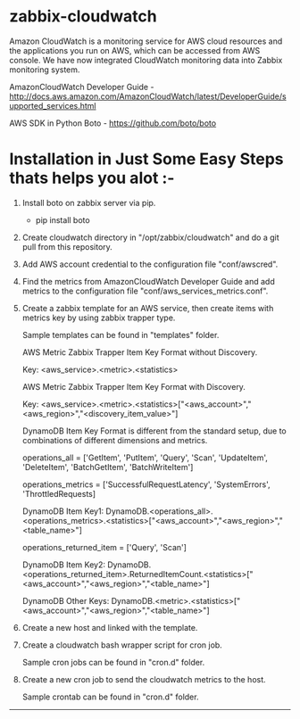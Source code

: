# zabbix-cloudwatch
Amazon CloudWatch is a monitoring service for AWS cloud resources and the applications you run on AWS, which can be accessed from AWS console. We have now integrated CloudWatch monitoring data into Zabbix monitoring system.

AmazonCloudWatch Developer Guide - http://docs.aws.amazon.com/AmazonCloudWatch/latest/DeveloperGuide/supported_services.html

AWS SDK in Python Boto - https://github.com/boto/boto

# Installation in Just Some Easy Steps thats helps you alot :-
1. Install boto on zabbix server via pip.
   * pip install boto

2. Create cloudwatch directory in "/opt/zabbix/cloudwatch" and do a git pull from this repository.

3. Add AWS account credential to the configuration file "conf/awscred".

4. Find the metrics from AmazonCloudWatch Developer Guide and add metrics to the configuration file "conf/aws_services_metrics.conf".

5. Create a zabbix template for an AWS service, then create items with metrics key by using zabbix trapper type.

   Sample templates can be found in "templates" folder.

   AWS Metric Zabbix Trapper Item Key Format without Discovery.
  
   Key: \<aws_service\>.\<metric\>.\<statistics\>

   AWS Metric Zabbix Trapper Item Key Format with Discovery.
  
   Key: \<aws_service\>.\<metric\>.\<statistics\>["\<aws_account\>","\<aws_region\>","\<discovery_item_value\>"]

   DynamoDB Item Key Format is different from the standard setup, due to combinations of different dimensions and metrics.
  
   operations_all = ['GetItem', 'PutItem', 'Query', 'Scan', 'UpdateItem', 'DeleteItem', 'BatchGetItem', 'BatchWriteItem']
  
   operations_metrics = ['SuccessfulRequestLatency', 'SystemErrors', 'ThrottledRequests]
  
   DynamoDB Item Key1: DynamoDB.\<operations_all\>.\<operations_metrics\>.\<statistics\>["\<aws_account\>","\<aws_region\>","\<table_name\>"]

   operations_returned_item = ['Query', 'Scan']
  
   DynamoDB Item Key2: DynamoDB.\<operations_returned_item\>.ReturnedItemCount.\<statistics\>["\<aws_account\>","\<aws_region\>","\<table_name\>"]

   DynamoDB Other Keys: DynamoDB.\<metric\>.\<statistics\>["\<aws_account\>","\<aws_region\>","\<table_name\>"]

6. Create a new host and linked with the template.

7. Create a cloudwatch bash wrapper script for cron job.

   Sample cron jobs can be found in "cron.d" folder.

8. Create a new cron job to send the cloudwatch metrics to the host.

   Sample crontab can be found in "cron.d" folder.
   
   
---   
